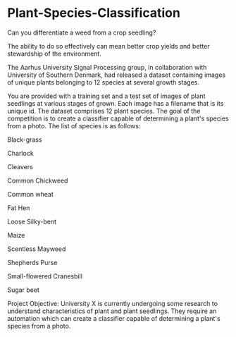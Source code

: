 # Plant-Species-Classification


Can you differentiate a weed from a crop seedling?

The ability to do so effectively can mean better crop yields and better stewardship of the environment.

The Aarhus University Signal Processing group, in collaboration with University of Southern Denmark, had released a dataset containing images of unique plants belonging to 12 species at several growth stages.

You are provided with a training set and a test set of images of plant seedlings at various stages of grown. Each image has a filename that is its unique id. The dataset comprises 12 plant species. The goal of the competition is to create a classifier capable of determining a plant's species from a photo. The list of species is as follows:

Black-grass

Charlock

Cleavers

Common Chickweed

Common wheat

Fat Hen

Loose Silky-bent

Maize

Scentless Mayweed

Shepherds Purse

Small-flowered Cranesbill

Sugar beet


Project Objective: University X is currently undergoing some research to understand characteristics of plant and plant seedlings. They require an automation which can create a classifier capable of determining a plant's species from a photo.
